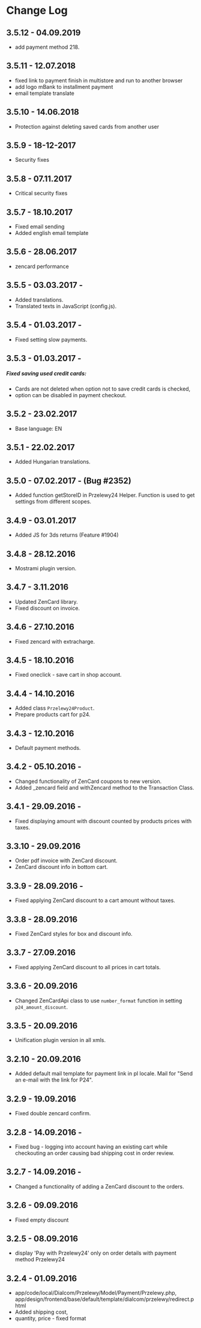 # Change Log #

## 3.5.12 - 04.09.2019

- add payment method 218.

## 3.5.11 - 12.07.2018

- fixed link to payment finish in multistore and run to another browser 
- add logo mBank to installment payment
- email template translate

## 3.5.10 - 14.06.2018

- Protection against deleting saved cards from another user

## 3.5.9 - 18-12-2017

- Security fixes

## 3.5.8 - 07.11.2017

- Critical security fixes

## 3.5.7 - 18.10.2017 
- Fixed email sending
- Added english email template

## 3.5.6 - 28.06.2017 
- zencard performance

## 3.5.5 - 03.03.2017 - 

- Added translations.
- Translated texts in JavaScript (config.js).

## 3.5.4 - 01.03.2017 - 

- Fixed setting slow payments.

## 3.5.3 - 01.03.2017 - 

##### Fixed saving used credit cards:

- Cards are not deleted when option not to save credit cards is checked,
- option can be disabled in payment checkout.

## 3.5.2 - 23.02.2017

- Base language: EN

## 3.5.1 - 22.02.2017

- Added Hungarian translations.

## 3.5.0 - 07.02.2017 -  (Bug #2352)

- Added function getStoreID in Przelewy24 Helper. Function is used to get settings from different scopes.

## 3.4.9 - 03.01.2017 ##
- Added JS for 3ds returns (Feature #1904)

## 3.4.8 - 28.12.2016 ##
- Mostrami plugin version.

## 3.4.7 - 3.11.2016 ##

- Updated ZenCard library.
- Fixed discount on invoice.

## 3.4.6 - 27.10.2016 ##

- Fixed zencard with extracharge. 

## 3.4.5 - 18.10.2016 ##

- Fixed oneclick - save cart in shop account.

## 3.4.4 - 14.10.2016 ##

- Added class `Przelewy24Product`.
- Prepare products cart for p24. 

## 3.4.3 - 12.10.2016 ##

- Default payment methods.

## 3.4.2 - 05.10.2016 -  ##

- Changed functionality of ZenCard coupons to new version.
- Added _zencard field and withZencard method to the Transaction Class.

## 3.4.1 - 29.09.2016 -  ##

- Fixed displaying amount with discount counted by products prices with taxes.

## 3.3.10 - 29.09.2016 ##

- Order pdf invoice with ZenCard discount.
- ZenCard discount info in bottom cart.

## 3.3.9 - 28.09.2016 -  ##

- Fixed applying ZenCard discount to a cart amount without taxes.

## 3.3.8 - 28.09.2016 ##

- Fixed ZenCard styles for box and discount info.

## 3.3.7 - 27.09.2016 ##

- Fixed applying ZenCard discount to all prices in cart totals.

## 3.3.6 - 20.09.2016 ##

- Changed ZenCardApi class to use `number_format` function in setting `p24_amount_discount`.

## 3.3.5 - 20.09.2016 ##

- Unification plugin version in all xmls.

## 3.2.10 - 20.09.2016 ##

- Added default mail template for payment link in pl locale. Mail for "Send an e-mail with the link for P24".

## 3.2.9 - 19.09.2016 ##

- Fixed double zencard confirm.

## 3.2.8 - 14.09.2016 -  ##

- Fixed bug - logging into account having an existing cart while checkouting an order causing bad shipping cost in order review.

## 3.2.7 - 14.09.2016 -  ##

- Changed a functionality of adding a ZenCard discount to the orders.

## 3.2.6 - 09.09.2016 ##

- Fixed empty discount

## 3.2.5 - 08.09.2016 ##

- display 'Pay with Przelewy24' only on order details with payment method Przelewy24


## 3.2.4 - 01.09.2016 ##

- app/code/local/Dialcom/Przelewy/Model/Payment/Przelewy.php, app/design/frontend/base/default/template/dialcom/przelewy/redirect.phtml
- Added shipping cost,
- quantity, price - fixed format

